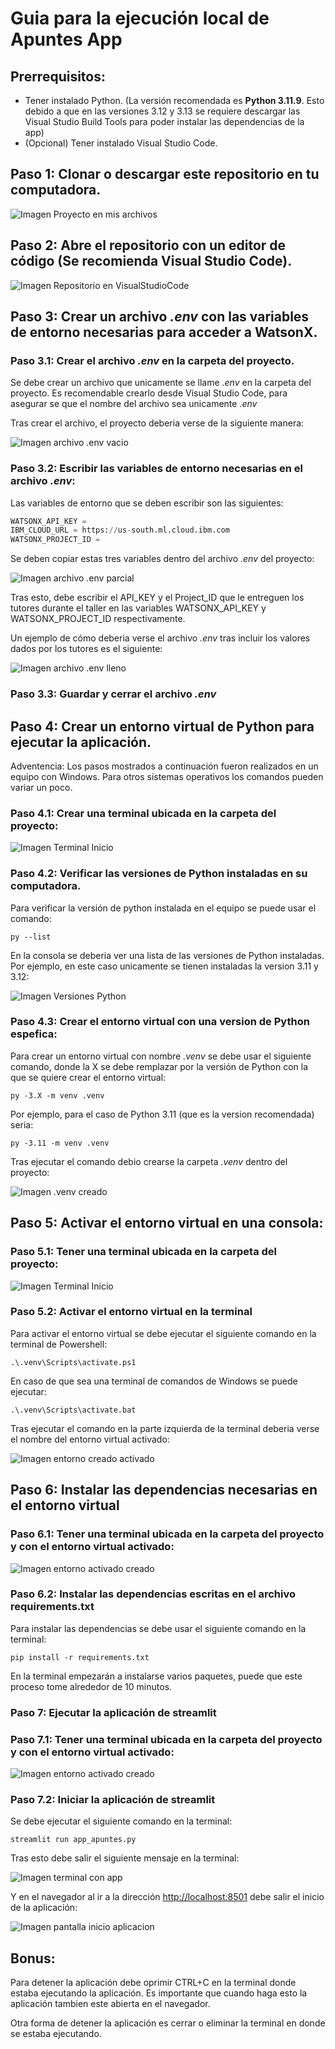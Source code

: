 # Guia para la ejecución local de Apuntes App

## Prerrequisitos:
- Tener instalado Python. (La versión recomendada es **Python 3.11.9**. Esto debido a que en las versiones 3.12 y 3.13 se requiere descargar las Visual Studio Build Tools para poder instalar las dependencias de la app)
- (Opcional) Tener instalado Visual Studio Code.

## Paso 1: Clonar o descargar este repositorio en tu computadora.

![Imagen Proyecto en mis archivos](./ImagenesREADME/RepositorioDescargado.png)

## Paso 2: Abre el repositorio con un editor de código (Se recomienda Visual Studio Code).

![Imagen Repositorio en VisualStudioCode](./ImagenesREADME/RepostiorioEnVSCode.png)

## Paso 3: Crear un archivo _.env_ con las variables de entorno necesarias para acceder a WatsonX.

### Paso 3.1: Crear el archivo _.env_ en la carpeta del proyecto.

Se debe crear un archivo que unicamente se llame _.env_ en la carpeta del proyecto. Es recomendable crearlo desde Visual Studio Code, para asegurar se que el nombre del archivo sea unicamente _.env_

Tras crear el archivo, el proyecto deberia verse de la siguiente manera:

![Imagen archivo .env vacio](./ImagenesREADME/EnvVacio.png)

### Paso 3.2: Escribir las variables de entorno necesarias en el archivo _.env_:

Las variables de entorno que se deben escribir son las siguientes:

```python
WATSONX_API_KEY = 
IBM_CLOUD_URL = https://us-south.ml.cloud.ibm.com
WATSONX_PROJECT_ID = 
```

Se deben copiar estas tres variables dentro del archivo _.env_ del proyecto:

![Imagen archivo .env parcial](./ImagenesREADME/ENVparcialmentelleno.png)

Tras esto, debe escribir el API_KEY y el Project_ID que le entreguen los tutores durante el taller en las variables WATSONX_API_KEY y WATSONX_PROJECT_ID respectivamente.

Un ejemplo de cómo deberia verse el archivo _.env_ tras incluir los valores dados por los tutores es el siguiente:

![Imagen archivo .env lleno](./ImagenesREADME/envlleno.png)

### Paso 3.3: Guardar y cerrar el archivo _.env_

## Paso 4: Crear un entorno virtual de Python para ejecutar la aplicación. 

Adventencia: Los pasos mostrados a continuación fueron realizados en un equipo con Windows. Para otros sistemas operativos los comandos pueden variar un poco.

### Paso 4.1: Crear una terminal ubicada en la carpeta del proyecto:

![Imagen Terminal Inicio](./ImagenesREADME/ImagenTerminalInicio.png)

### Paso 4.2: Verificar las versiones de Python instaladas en su computadora.

Para verificar la versión de python instalada en el equipo se puede usar el comando:

```console
py --list
```

En la consola se deberia ver una lista de las versiones de Python instaladas. Por ejemplo, en este caso unicamente se tienen instaladas la version 3.11 y 3.12:

![Imagen Versiones Python](./ImagenesREADME/VerVersionesPython.png)

### Paso 4.3: Crear el entorno virtual con una version de Python espefica:

Para crear un entorno virtual con nombre _.venv_ se debe usar el siguiente comando, donde la X se debe remplazar por la versión de Python con la que se quiere crear el entorno virtual:

```console
py -3.X -m venv .venv
```

Por ejemplo, para el caso de Python 3.11 (que es la version recomendada) seria:

```console
py -3.11 -m venv .venv
```

Tras ejecutar el comando debio crearse la carpeta _.venv_ dentro del proyecto:

![Imagen .venv creado](./ImagenesREADME/CreadoEntornoVirtual.png)

## Paso 5: Activar el entorno virtual en una consola:

### Paso 5.1: Tener una terminal ubicada en la carpeta del proyecto:

![Imagen Terminal Inicio](./ImagenesREADME/ImagenTerminalInicio.png)

### Paso 5.2: Activar el entorno virtual en la terminal

Para activar el entorno virtual se debe ejecutar el siguiente comando en la terminal de Powershell:

```console
.\.venv\Scripts\activate.ps1
```

En caso de que sea una terminal de comandos de Windows se puede ejecutar: 
```console
.\.venv\Scripts\activate.bat
```

Tras ejecutar el comando en la parte izquierda de la terminal deberia verse el nombre del entorno virtual activado:

![Imagen entorno creado activado](./ImagenesREADME/EntornoVirtualActivado.png)

## Paso 6: Instalar las dependencias necesarias en el entorno virtual

### Paso 6.1: Tener una terminal ubicada en la carpeta del proyecto y con el entorno virtual activado:

![Imagen entorno activado creado](./ImagenesREADME/EntornoVirtualActivado.png)

### Paso 6.2: Instalar las dependencias escritas en el archivo requirements.txt

Para instalar las dependencias se debe usar el siguiente comando en la terminal:

```console
pip install -r requirements.txt
```

En la terminal empezarán a instalarse varios paquetes, puede que este proceso tome alrededor de 10 minutos.

### Paso 7: Ejecutar la aplicación de streamlit

### Paso 7.1: Tener una terminal ubicada en la carpeta del proyecto y con el entorno virtual activado:

![Imagen entorno activado creado](./ImagenesREADME/EntornoVirtualActivado.png)

### Paso 7.2: Iniciar la aplicación de streamlit

Se debe ejecutar el siguiente comando en la terminal:

```console
streamlit run app_apuntes.py
```

Tras esto debe salir el siguiente mensaje en la terminal:

![Imagen terminal con app](./ImagenesREADME/EjecucionApp.png)

Y en el navegador al ir a la dirección [http://localhost:8501](http://localhost:8501) debe salir el inicio de la aplicación:

![Imagen pantalla inicio aplicacion](./ImagenesREADME/ImagenPantallaInicioAplicacion.png)

## Bonus:
Para detener la aplicación debe oprimir CTRL+C en la terminal donde estaba ejecutando la aplicación. Es importante que cuando haga esto la aplicación tambien este abierta en el navegador.

Otra forma de detener la aplicación es cerrar o eliminar la terminal en donde se estaba ejecutando.